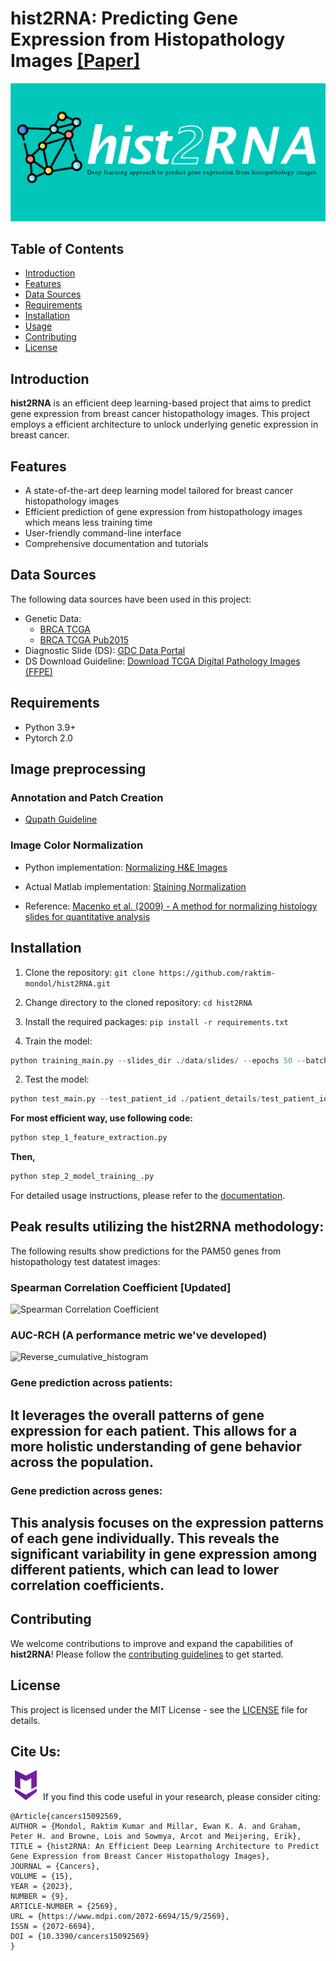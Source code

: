# hist2RNA: Predicting Gene Expression from Histopathology Images [[Paper]](https://www.mdpi.com/2072-6694/15/9/2569)

![hist2RNA banner](https://github.com/raktim-mondol/hist2RNA/blob/main/banner_hist2RNA_updated.png)


## Table of Contents
- [Introduction](#introduction)
- [Features](#features)
- [Data Sources](#data-sources)
- [Requirements](#requirements)
- [Installation](#installation)
- [Usage](#usage)
- [Contributing](#contributing)
- [License](#license)

## Introduction

**hist2RNA** is an efficient deep learning-based project that aims to predict gene expression from breast cancer histopathology images. This project employs a efficient architecture to unlock underlying genetic expression in breast cancer.


## Features

- A state-of-the-art deep learning model tailored for breast cancer histopathology images
- Efficient prediction of gene expression from histopathology images which means less training time
- User-friendly command-line interface
- Comprehensive documentation and tutorials

## Data Sources

The following data sources have been used in this project:

- Genetic Data:
  - [BRCA TCGA](http://www.cbioportal.org/study/summary?id=brca_tcga)
  - [BRCA TCGA Pub2015](http://www.cbioportal.org/study/summary?id=brca_tcga_pub2015)
- Diagnostic Slide (DS): [GDC Data Portal](https://portal.gdc.cancer.gov/)
- DS Download Guideline: [Download TCGA Digital Pathology Images (FFPE)](http://www.andrewjanowczyk.com/download-tcga-digital-pathology-images-ffpe/)

## Requirements

- Python 3.9+
- Pytorch 2.0

## Image preprocessing

### Annotation and Patch Creation

- [Qupath Guideline](https://github.com/raktim-mondol/qu-path)

### Image Color Normalization

- Python implementation: [Normalizing H&E Images](https://github.com/bnsreenu/python_for_microscopists/blob/master/122_normalizing_HnE_images.py)

- Actual Matlab implementation: [Staining Normalization](https://github.com/mitkovetta/staining-normalization/blob/master/normalizeStaining.m)

- Reference: [Macenko et al. (2009) - A method for normalizing histology slides for quantitative analysis](http://wwwx.cs.unc.edu/~mn/sites/default/files/macenko2009.pdf)

## Installation

1. Clone the repository:
```git clone https://github.com/raktim-mondol/hist2RNA.git``` 

2. Change directory to the cloned repository:
```cd hist2RNA```

3. Install the required packages:
```pip install -r requirements.txt```
  
  
1. Train the model:
```python
python training_main.py --slides_dir ./data/slides/ --epochs 50 --batch_size 12 --lr 0.001
```

2. Test the model:
```python
python test_main.py --test_patient_id ./patient_details/test_patient_id.txt --checkpoint_file ./models/hist2RNA_model.pth
```

**For most efficient way, use following code:**
```python
python step_1_feature_extraction.py
```
**Then,**
```python
python step_2_model_training_.py
```

For detailed usage instructions, please refer to the [documentation](./DOCUMENTATION.md).
## Peak results utilizing the hist2RNA methodology:

The following results show predictions for the PAM50 genes from histopathology test datatest images:

### Spearman Correlation Coefficient **[Updated]**
![Spearman Correlation Coefficient](https://github.com/raktim-mondol/hist2RNA/assets/28592095/7f4aa4e1-4048-4cf7-9bff-1f20ea711dba)

### AUC-RCH (A performance metric we've developed)
![Reverse_cumulative_histogram](https://github.com/raktim-mondol/hist2RNA/assets/28592095/c35a99ea-429e-4bb5-a244-84a313a0a0a3)

### Gene prediction across patients:
## It leverages the overall patterns of gene expression for each patient. This allows for a more holistic understanding of gene behavior across the population.

### Gene prediction across genes:
## This analysis focuses on the expression patterns of each gene individually. This reveals the significant variability in gene expression among different patients, which can lead to lower correlation coefficients.

## Contributing

We welcome contributions to improve and expand the capabilities of **hist2RNA**! Please follow the [contributing guidelines](./CONTRIBUTING.md) to get started.

## License

This project is licensed under the MIT License - see the [LICENSE](./LICENSE) file for details.

## Cite Us: 
![alt text](https://github.com/adam-p/markdown-here/raw/master/src/common/images/icon48.png "Logo Title Text 1")
If you find this code useful in your research, please consider citing:
```
@Article{cancers15092569,
AUTHOR = {Mondol, Raktim Kumar and Millar, Ewan K. A. and Graham, Peter H. and Browne, Lois and Sowmya, Arcot and Meijering, Erik},
TITLE = {hist2RNA: An Efficient Deep Learning Architecture to Predict Gene Expression from Breast Cancer Histopathology Images},
JOURNAL = {Cancers},
VOLUME = {15},
YEAR = {2023},
NUMBER = {9},
ARTICLE-NUMBER = {2569},
URL = {https://www.mdpi.com/2072-6694/15/9/2569},
ISSN = {2072-6694},
DOI = {10.3390/cancers15092569}
}
```


